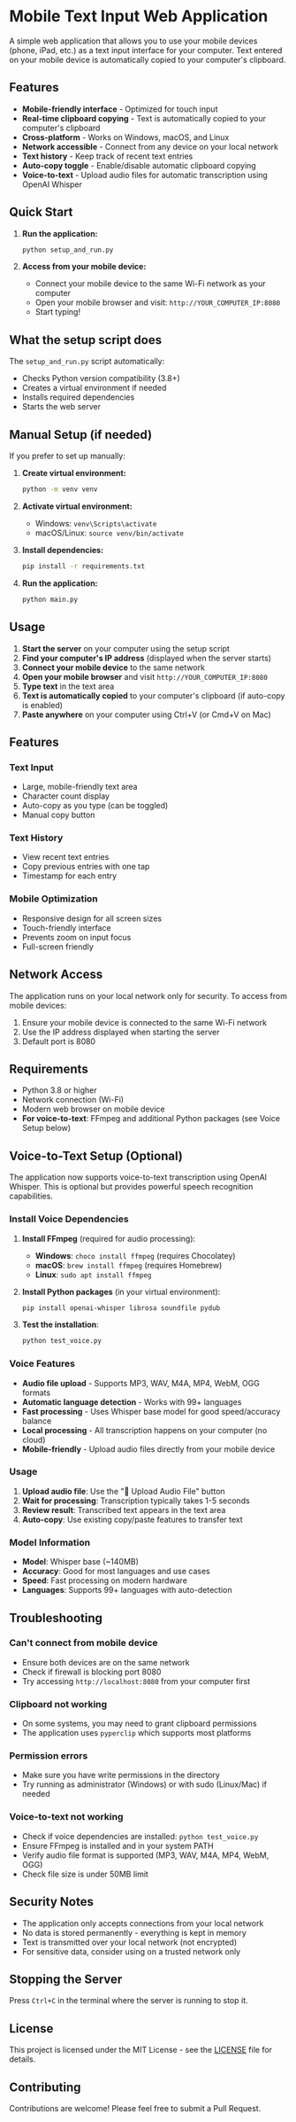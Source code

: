 # Mobile Text Input Web Application

A simple web application that allows you to use your mobile devices (phone, iPad, etc.) as a text input interface for your computer. Text entered on your mobile device is automatically copied to your computer's clipboard.

## Features

- **Mobile-friendly interface** - Optimized for touch input
- **Real-time clipboard copying** - Text is automatically copied to your computer's clipboard
- **Cross-platform** - Works on Windows, macOS, and Linux
- **Network accessible** - Connect from any device on your local network
- **Text history** - Keep track of recent text entries
- **Auto-copy toggle** - Enable/disable automatic clipboard copying
- **Voice-to-text** - Upload audio files for automatic transcription using OpenAI Whisper

## Quick Start

1. **Run the application:**
   ```bash
   python setup_and_run.py
   ```

2. **Access from your mobile device:**
   - Connect your mobile device to the same Wi-Fi network as your computer
   - Open your mobile browser and visit: `http://YOUR_COMPUTER_IP:8080`
   - Start typing!

## What the setup script does

The `setup_and_run.py` script automatically:
- Checks Python version compatibility (3.8+)
- Creates a virtual environment if needed
- Installs required dependencies
- Starts the web server

## Manual Setup (if needed)

If you prefer to set up manually:

1. **Create virtual environment:**
   ```bash
   python -m venv venv
   ```

2. **Activate virtual environment:**
   - Windows: `venv\Scripts\activate`
   - macOS/Linux: `source venv/bin/activate`

3. **Install dependencies:**
   ```bash
   pip install -r requirements.txt
   ```

4. **Run the application:**
   ```bash
   python main.py
   ```

## Usage

1. **Start the server** on your computer using the setup script
2. **Find your computer's IP address** (displayed when the server starts)
3. **Connect your mobile device** to the same network
4. **Open your mobile browser** and visit `http://YOUR_COMPUTER_IP:8080`
5. **Type text** in the text area
6. **Text is automatically copied** to your computer's clipboard (if auto-copy is enabled)
7. **Paste anywhere** on your computer using Ctrl+V (or Cmd+V on Mac)

## Features

### Text Input
- Large, mobile-friendly text area
- Character count display
- Auto-copy as you type (can be toggled)
- Manual copy button

### Text History
- View recent text entries
- Copy previous entries with one tap
- Timestamp for each entry

### Mobile Optimization
- Responsive design for all screen sizes
- Touch-friendly interface
- Prevents zoom on input focus
- Full-screen friendly

## Network Access

The application runs on your local network only for security. To access from mobile devices:

1. Ensure your mobile device is connected to the same Wi-Fi network
2. Use the IP address displayed when starting the server
3. Default port is 8080

## Requirements

- Python 3.8 or higher
- Network connection (Wi-Fi)
- Modern web browser on mobile device
- **For voice-to-text**: FFmpeg and additional Python packages (see Voice Setup below)

## Voice-to-Text Setup (Optional)

The application now supports voice-to-text transcription using OpenAI Whisper. This is optional but provides powerful speech recognition capabilities.

### Install Voice Dependencies

1. **Install FFmpeg** (required for audio processing):
   - **Windows**: `choco install ffmpeg` (requires Chocolatey)
   - **macOS**: `brew install ffmpeg` (requires Homebrew)
   - **Linux**: `sudo apt install ffmpeg`

2. **Install Python packages** (in your virtual environment):
   ```bash
   pip install openai-whisper librosa soundfile pydub
   ```

3. **Test the installation**:
   ```bash
   python test_voice.py
   ```

### Voice Features

- **Audio file upload** - Supports MP3, WAV, M4A, MP4, WebM, OGG formats
- **Automatic language detection** - Works with 99+ languages
- **Fast processing** - Uses Whisper base model for good speed/accuracy balance
- **Local processing** - All transcription happens on your computer (no cloud)
- **Mobile-friendly** - Upload audio files directly from your mobile device

### Usage

1. **Upload audio file**: Use the "📁 Upload Audio File" button
2. **Wait for processing**: Transcription typically takes 1-5 seconds
3. **Review result**: Transcribed text appears in the text area
4. **Auto-copy**: Use existing copy/paste features to transfer text

### Model Information

- **Model**: Whisper base (~140MB)
- **Accuracy**: Good for most languages and use cases
- **Speed**: Fast processing on modern hardware
- **Languages**: Supports 99+ languages with auto-detection

## Troubleshooting

### Can't connect from mobile device
- Ensure both devices are on the same network
- Check if firewall is blocking port 8080
- Try accessing `http://localhost:8080` from your computer first

### Clipboard not working
- On some systems, you may need to grant clipboard permissions
- The application uses `pyperclip` which supports most platforms

### Permission errors
- Make sure you have write permissions in the directory
- Try running as administrator (Windows) or with sudo (Linux/Mac) if needed

### Voice-to-text not working
- Check if voice dependencies are installed: `python test_voice.py`
- Ensure FFmpeg is installed and in your system PATH
- Verify audio file format is supported (MP3, WAV, M4A, MP4, WebM, OGG)
- Check file size is under 50MB limit

## Security Notes

- The application only accepts connections from your local network
- No data is stored permanently - everything is kept in memory
- Text is transmitted over your local network (not encrypted)
- For sensitive data, consider using on a trusted network only

## Stopping the Server

Press `Ctrl+C` in the terminal where the server is running to stop it.

## License

This project is licensed under the MIT License - see the [LICENSE](LICENSE) file for details.

## Contributing

Contributions are welcome! Please feel free to submit a Pull Request. 